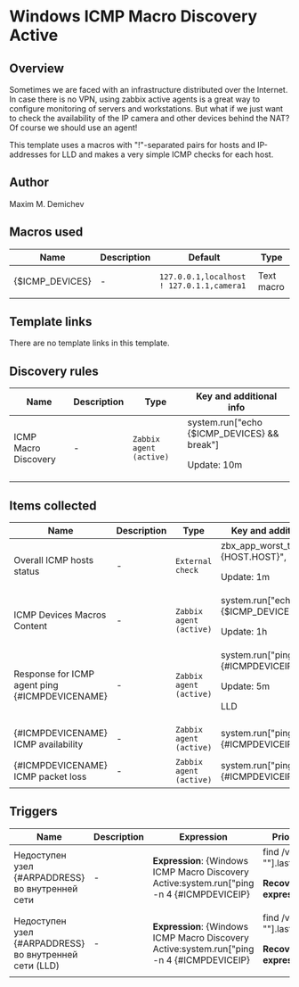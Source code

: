 # Windows ICMP Macro Discovery Active

## Overview

Sometimes we are faced with an infrastructure distributed over the Internet. In case there is no VPN, using zabbix active agents is a great way to configure monitoring of servers and workstations. But what if we just want to check the availability of the IP camera and other devices behind the NAT? Of course we should use an agent!


This template uses a macros with "!"-separated pairs for hosts and IP-addresses for LLD and makes a very simple ICMP checks for each host.



## Author

Maxim M. Demichev

## Macros used

|Name|Description|Default|Type|
|----|-----------|-------|----|
|{$ICMP_DEVICES}|<p>-</p>|`127.0.0.1,localhost ! 127.0.1.1,camera1`|Text macro|
## Template links

There are no template links in this template.

## Discovery rules

|Name|Description|Type|Key and additional info|
|----|-----------|----|----|
|ICMP Macro Discovery|<p>-</p>|`Zabbix agent (active)`|system.run["echo {$ICMP_DEVICES} && break"]<p>Update: 10m</p>|
## Items collected

|Name|Description|Type|Key and additional info|
|----|-----------|----|----|
|Overall ICMP hosts status|<p>-</p>|`External check`|zbx_app_worst_trigger.php["{HOST.HOST}", "/ICMP/"]<p>Update: 1m</p>|
|ICMP Devices Macros Content|<p>-</p>|`Zabbix agent (active)`|system.run["echo {$ICMP_DEVICES}"]<p>Update: 1h</p>|
|Response for ICMP agent ping {#ICMPDEVICENAME}|<p>-</p>|`Zabbix agent (active)`|system.run["ping -n 4 {#ICMPDEVICEIP}"]<p>Update: 5m</p><p>LLD</p>|
|{#ICMPDEVICENAME} ICMP availability|<p>-</p>|`Zabbix agent (active)`|system.run["ping -n 4 {#ICMPDEVICEIP} | find /v /c \"\""]<p>Update: 1m</p><p>LLD</p>|
|{#ICMPDEVICENAME} ICMP packet loss|<p>-</p>|`Zabbix agent (active)`|system.run["ping -n 4 {#ICMPDEVICEIP} | findstr [0-9]"]<p>Update: 1m</p><p>LLD</p>|
## Triggers

|Name|Description|Expression|Priority|
|----|-----------|----------|--------|
|Недоступен узел {#ARPADDRESS} во внутренней сети|<p>-</p>|<p>**Expression**: {Windows ICMP Macro Discovery Active:system.run["ping -n 4 {#ICMPDEVICEIP} | find /v /c " ""].last()}=0</p><p>**Recovery expression**: </p>|information|
|Недоступен узел {#ARPADDRESS} во внутренней сети (LLD)|<p>-</p>|<p>**Expression**: {Windows ICMP Macro Discovery Active:system.run["ping -n 4 {#ICMPDEVICEIP} | find /v /c " ""].last()}=0</p><p>**Recovery expression**: </p>|information|
